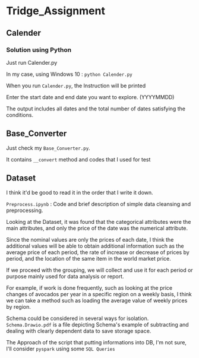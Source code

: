 # Tridge_Assignment

## Calender
### Solution using Python

Just run Calender.py

In my case, using Windows 10 : `python Calender.py`

When you run `Calender.py`, the Instruction will be printed

Enter the start date and end date you want to explore. (YYYYMMDD)

The output includes all dates and the total number of dates satisfying the conditions. 


## Base_Converter

Just check my `Base_Converter.py`.

It contains `__convert` method and codes that I used for test


## Dataset

I think it'd be good to read it in the order that I write it down.

`Preprocess.ipynb` : Code and brief description of simple data cleansing and preprocessing.

Looking at the Dataset, it was found that the categorical attributes were the main attributes, and only the price of the date was the numerical attribute.

Since the nominal values are only the prices of each date, I think the additional values will be able to obtain additional information such as the average price of each period, the rate of increase or decrease of prices by period, and the location of the same item in the world market price.

If we proceed with the grouping, we will collect and use it for each period or purpose mainly used for data analysis or report. 

For example, if work is done frequently, such as looking at the price changes of avocados per year in a specific region on a weekly basis, I think we can take a method such as loading the average value of weekly prices by region.

Schema could be considered in several ways for isolation. `Schema.Drawio.pdf` is a file depicting Schema's example of subtracting and dealing with clearly dependent data to save storage space.

The Approach of the script that putting informations into DB, I'm not sure, I'll consider `pyspark` using some `SQL Queries`

